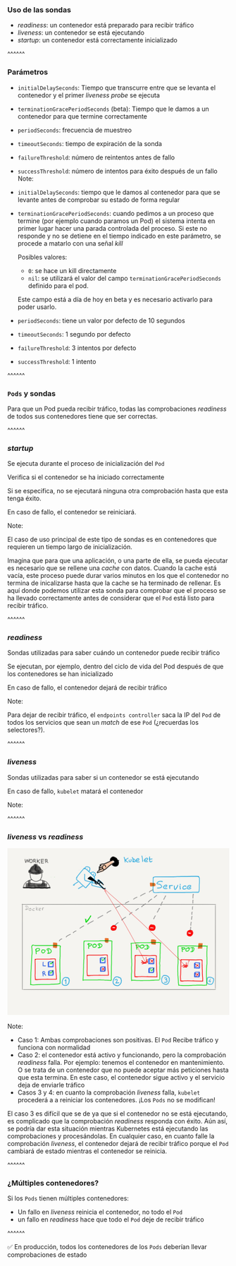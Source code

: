 ### Uso de las sondas

* _readiness_: un contenedor está preparado para recibir tráfico
* _liveness_: un contenedor se está ejecutando
* _startup_: un contenedor está correctamente inicializado

^^^^^^

### Parámetros

* `initialDelaySeconds`: Tiempo que transcurre entre que se levanta el contenedor
  y el primer _liveness probe_ se ejecuta
* `terminationGracePeriodSeconds` (beta): Tiempo que le damos a un contenedor para que
  termine correctamente
* `periodSeconds`: frecuencia de muestreo
* `timeoutSeconds`: tiempo de expiración de la sonda
* `failureThreshold`: número de reintentos antes de fallo
* `successThreshold`: número de intentos para éxito después de un fallo
Note:

* `initialDelaySeconds`: tiempo que le damos al contenedor para que se levante 
  antes de comprobar su estado de forma regular
* `terminationGracePeriodSeconds`: cuando pedimos a un proceso que termine (por ejemplo
  cuando paramos un Pod) el sistema intenta en primer lugar hacer una parada controlada
  del proceso. Si este no responde y no se detiene en el tiempo indicado en este
  parámetro, se procede a matarlo con una señal _kill_

  Posibles valores:
  * `0`: se hace un kill directamente
  * `nil`: se utilizará el valor del campo  `terminationGracePeriodSeconds ` definido
    para el pod.

  Este campo está a día de hoy en beta y es necesario activarlo para poder usarlo.

* `periodSeconds`: tiene un valor por defecto de 10 segundos
* `timeoutSeconds`: 1 segundo por defecto
* `failureThreshold`: 3 intentos por defecto
* `successThreshold`: 1 intento

^^^^^^

### `Pods` y sondas

Para que un Pod pueda recibir tráfico, todas las comprobaciones _readiness_ de 
todos sus contenedores tiene que ser correctas.

^^^^^^

### _startup_

Se ejecuta durante el proceso de inicialización del `Pod`

Verifica si el contenedor se ha iniciado correctamente

Si se especifica, no se ejecutará ninguna otra comprobación hasta que esta tenga
éxito.

En caso de fallo, el contenedor se reiniciará.

Note:

El caso de uso principal de este tipo de sondas es en contenedores que requieren
un tiempo largo de inicialización.

Imagina que para que una aplicación, o una parte de ella, se pueda ejecutar 
es necesario que se rellene una _cache_ con datos. Cuando la cache está vacía,
este proceso puede durar varios minutos en los que el contenedor no termina de inicalizarse
hasta que la cache se ha terminado de rellenar. Es aquí donde podemos utilizar
esta sonda para comprobar que el proceso se ha llevado correctamente antes de 
considerar que el `Pod` está listo para recibir tráfico.

^^^^^^

### _readiness_

Sondas utilizadas para saber cuándo un contenedor puede recibir tráfico

Se ejecutan, por ejemplo, dentro del ciclo de vida del Pod después de que los contenedores se han inicializado

En caso de fallo, el contenedor dejará de recibir tráfico

Note:

Para dejar de recibir tráfico, el `endpoints controller` saca la IP del `Pod`
de todos los servicios que sean un _match_ de ese `Pod` 
(¿recuerdas los selectores?).


^^^^^^

### _liveness_

Sondas utilizadas para saber si un contenedor se está ejecutando

En caso de fallo, `kubelet` matará el contenedor

Note:


^^^^^^

### _liveness_ vs _readiness_ 

<img src="../../images/liveness_vs_readiness.png" alt="liveness vs readiness" class="r-stretch" />

Note:

* Caso 1: Ambas comprobaciones son positivas. El `Pod` Recibe tráfico y funciona
  con normalidad
* Caso 2: el contenedor está activo y funcionando, pero la comprobación _readiness_ falla.
  Por ejemplo: tenemos el contenedor en mantenimiento. O se trata de un contenedor que
  no puede aceptar más peticiones hasta que esta termina. En este caso, el contenedor sigue activo
  y el servicio deja de enviarle tráfico
* Casos 3 y 4: en cuanto la comprobación _liveness_ falla, `kubelet` procederá a
  a reiniciar los contenedores. ¡Los `Pods` no se modifican!

El caso 3 es difícil que se de ya que si el contenedor no se está ejecutando, es complicado
que la comprobación _readiness_ responda con éxito. Aún así, se podría dar esta situación
mientras Kubernetes está ejecutando las comprobaciones y procesándolas. En cualquier caso, en cuanto
falle la comprobación _liveness_, el contenedor dejará de recibir tráfico porque el `Pod` cambiará
de estado mientras el contenedor se reinicia.


^^^^^^

### ¿Múltiples contenedores?

Si los `Pods` tienen múltiples contenedores:
* Un fallo en _liveness_ reinicia el contenedor, no todo el `Pod`
* un fallo en _readiness_ hace que todo el `Pod` deje de recibir tráfico

^^^^^^

✅ En producción, todos los contenedores de los `Pods` deberían llevar comprobaciones
de estado